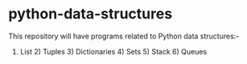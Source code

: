 # python-data-structures
This repository will have programs related to Python data structures:-

1) List 2) Tuples 3) Dictionaries 4) Sets 5) Stack 6) Queues